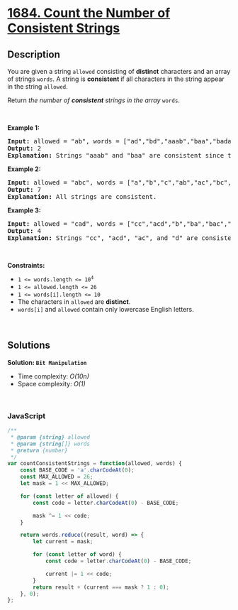 # [1684. Count the Number of Consistent Strings](https://leetcode.com/problems/count-the-number-of-consistent-strings)

## Description

<div class="elfjS" data-track-load="description_content"><p>You are given a string <code>allowed</code> consisting of <strong>distinct</strong> characters and an array of strings <code>words</code>. A string is <strong>consistent </strong>if all characters in the string appear in the string <code>allowed</code>.</p>

<p>Return<em> the number of <strong>consistent</strong> strings in the array </em><code>words</code>.</p>

<p>&nbsp;</p>
<p><strong class="example">Example 1:</strong></p>

<pre><strong>Input:</strong> allowed = "ab", words = ["ad","bd","aaab","baa","badab"]
<strong>Output:</strong> 2
<strong>Explanation:</strong> Strings "aaab" and "baa" are consistent since they only contain characters 'a' and 'b'.
</pre>

<p><strong class="example">Example 2:</strong></p>

<pre><strong>Input:</strong> allowed = "abc", words = ["a","b","c","ab","ac","bc","abc"]
<strong>Output:</strong> 7
<strong>Explanation:</strong> All strings are consistent.
</pre>

<p><strong class="example">Example 3:</strong></p>

<pre><strong>Input:</strong> allowed = "cad", words = ["cc","acd","b","ba","bac","bad","ac","d"]
<strong>Output:</strong> 4
<strong>Explanation:</strong> Strings "cc", "acd", "ac", and "d" are consistent.
</pre>

<p>&nbsp;</p>
<p><strong>Constraints:</strong></p>

<ul>
	<li><code>1 &lt;= words.length &lt;= 10<sup>4</sup></code></li>
	<li><code>1 &lt;= allowed.length &lt;=<sup> </sup>26</code></li>
	<li><code>1 &lt;= words[i].length &lt;= 10</code></li>
	<li>The characters in <code>allowed</code> are <strong>distinct</strong>.</li>
	<li><code>words[i]</code> and <code>allowed</code> contain only lowercase English letters.</li>
</ul>
</div>

<p>&nbsp;</p>

## Solutions

**Solution: `Bit Manipulation`**
- Time complexity: <em>O(10n)</em>
- Space complexity: <em>O(1)</em>

<p>&nbsp;</p>

### **JavaScript**

```js
/**
 * @param {string} allowed
 * @param {string[]} words
 * @return {number}
 */
var countConsistentStrings = function(allowed, words) {
    const BASE_CODE = 'a'.charCodeAt(0);
    const MAX_ALLOWED = 26;
    let mask = 1 << MAX_ALLOWED;

    for (const letter of allowed) {
        const code = letter.charCodeAt(0) - BASE_CODE;

        mask ^= 1 << code;
    }

    return words.reduce((result, word) => {
        let current = mask;

        for (const letter of word) {
            const code = letter.charCodeAt(0) - BASE_CODE;

            current |= 1 << code;
        }
        return result + (current === mask ? 1 : 0);
    }, 0);
};
```
